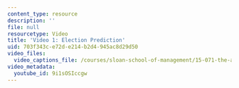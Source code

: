 ```yaml
---
content_type: resource
description: ''
file: null
resourcetype: Video
title: 'Video 1: Election Prediction'
uid: 703f343c-e72d-e214-b2d4-945ac8d29d50
video_files:
  video_captions_file: /courses/sloan-school-of-management/15-071-the-analytics-edge-spring-2017/logistic-regression/election-forecasting-predicting-the-winner-before-any-votes-are-cast-recitation/video-1-election-prediction/video-1-election-prediction-0/9i1sOSIccgw.vtt
video_metadata:
  youtube_id: 9i1sOSIccgw
---
```

